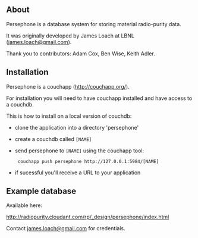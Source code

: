 
About
-----

Persephone is a database system for storing material radio-purity data.

It was originally developed by James Loach at LBNL (james.loach@gmail.com).

Thank you to contributors: Adam Cox, Ben Wise, Keith Adler.

Installation
------------

Persephone is a couchapp (http://couchapp.org/).

For installation you will need to have couchapp installed and have access to a couchdb.

This is how to install on a local version of couchdb:

  - clone the application into a directory 'persephone'
  - create a couchdb called `[NAME]`
  - send persephone to `[NAME]` using the couchapp tool:

         couchapp push persephone http://127.0.0.1:5984/[NAME]

  - if sucessful you'll receive a URL to your application

Example database
----------------

Available here:

http://radiopurity.cloudant.com/rp/_design/persephone/index.html

Contact james.loach@gmail.com for credentials.

